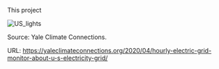This project





![US_lights](https://i0.wp.com/yaleclimateconnections.org/wp-content/uploads/2022/01/0420_earth_lights.jpg?fit=680%2C510&ssl=1)

Source: Yale Climate Connections. 

URL: https://yaleclimateconnections.org/2020/04/hourly-electric-grid-monitor-about-u-s-electricity-grid/
